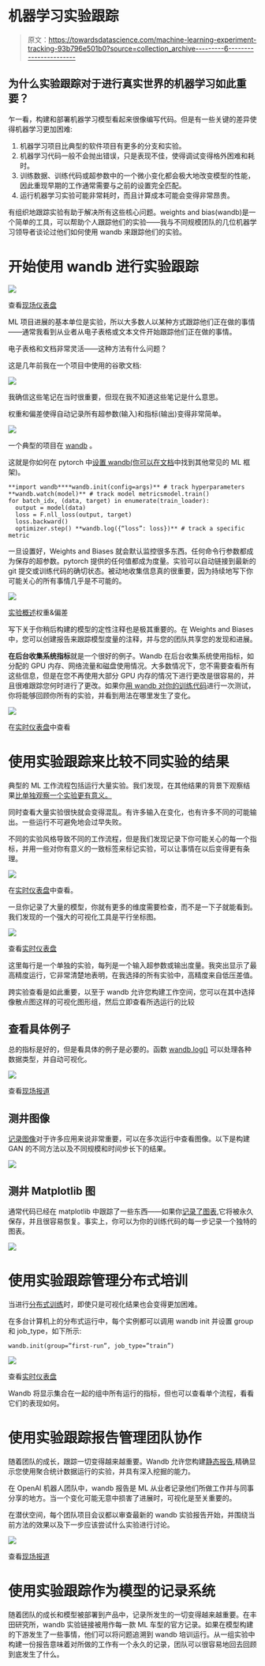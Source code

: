 # 机器学习实验跟踪

> 原文：<https://towardsdatascience.com/machine-learning-experiment-tracking-93b796e501b0?source=collection_archive---------6----------------------->

## **为什么实验跟踪对于进行真实世界的机器学习如此重要？**

乍一看，构建和部署机器学习模型看起来很像编写代码。但是有一些关键的差异使得机器学习更加困难:

1.  机器学习项目比典型的软件项目有更多的分支和实验。
2.  机器学习代码一般不会抛出错误，只是表现不佳，使得调试变得格外困难和耗时。
3.  训练数据、训练代码或超参数中的一个微小变化都会极大地改变模型的性能，因此重现早期的工作通常需要与之前的设置完全匹配。
4.  运行机器学习实验可能非常耗时，而且计算成本可能会变得非常昂贵。

有组织地跟踪实验有助于解决所有这些核心问题。weights and bias(wandb)是一个简单的工具，可以帮助个人跟踪他们的实验——我与不同规模团队的几位机器学习领导者谈论过他们如何使用 wandb 来跟踪他们的实验。

# **开始使用 wandb 进行实验跟踪**

![](img/20a131d51ac9dc6660b8aa0636369deb.png)

查看[现场仪表盘](https://app.wandb.ai/stacey/estuary/reports/Distributed-Training--Vmlldzo1MjEw)

ML 项目进展的基本单位是实验，所以大多数人以某种方式跟踪他们正在做的事情——通常我看到从业者从电子表格或文本文件开始跟踪他们正在做的事情。

电子表格和文档非常灵活——这种方法有什么问题？

这是几年前我在一个项目中使用的谷歌文档:

![](img/0b41e9765d19b24af5b04712aa5591cf.png)

我确信这些笔记在当时很重要，但现在我不知道这些笔记是什么意思。

权重和偏差使得自动记录所有超参数(输入)和指标(输出)变得非常简单。

![](img/71037c1a7eedc027d612bd359ed6e8bb.png)

一个典型的项目在 [wandb](http://app.wandb.ai/l2k2/l2k) 。

这就是你如何在 pytorch 中[设置 wandb(你可以在](https://docs.wandb.com/library/frameworks/pytorch)[文档](https://docs.wandb.com/library/frameworks)中找到其他常见的 ML 框架)。

```
**import wandb****wandb.init(config=args)** # track hyperparameters
**wandb.watch(model)** # track model metricsmodel.train()
for batch_idx, (data, target) in enumerate(train_loader):
  output = model(data)
  loss = F.nll_loss(output, target)
  loss.backward()
  optimizer.step() **wandb.log({“loss”: loss})** # track a specific metric
```

一旦设置好，Weights and Biases 就会默认监控很多东西。任何命令行参数都成为保存的超参数。pytorch 提供的任何值都成为度量。实验可以自动链接到最新的 git 提交或训练代码的确切状态。被动地收集信息真的很重要，因为持续地写下你可能关心的所有事情几乎是不可能的。

![](img/76415c89d7e75fe04c80f1429badcd59.png)

[实验概述](https://app.wandb.ai/l2k2/l2k/runs/nv641wyz/overview)权重&偏差

写下关于你稍后构建的模型的定性注释也是极其重要的。在 Weights and Biases 中，您可以创建报告来跟踪模型度量的注释，并与您的团队共享您的发现和进展。

**在后台收集系统指标**就是一个很好的例子。Wandb 在后台收集系统使用指标，如分配的 GPU 内存、网络流量和磁盘使用情况。大多数情况下，您不需要查看所有这些信息，但是在您不再使用大部分 GPU 内存的情况下进行更改是很容易的，并且很难跟踪您何时进行了更改。如果你[用 wandb 对你的训练代码](https://docs.wandb.com/quickstart)进行一次测试，你将能够回顾你所有的实验，并看到用法在哪里发生了变化。

![](img/db407eef21d0c83775a0d39b9ce151e6.png)

在[实时仪表盘](https://app.wandb.ai/l2k2/examples-prod_monitor)中查看

# **使用实验跟踪来比较不同实验的结果**

典型的 ML 工作流程包括运行大量实验。我们发现，在其他结果的背景下观察结果[比单独观察一个实验更有意义。](https://app.wandb.ai/sweep/simpsons)

同时查看大量实验很快就会变得混乱。有许多输入在变化，也有许多不同的可能输出。一些运行不可避免地会过早失败。

不同的实验风格导致不同的工作流程，但是我们发现记录下你可能关心的每一个指标，并用一些对你有意义的一致标签来标记实验，可以让事情在以后变得更有条理。

![](img/dcaf5ce7ed49989f342c2b2d9a36899a.png)

在[实时仪表盘](https://app.wandb.ai/stacey/estuary/table)中查看。

一旦你记录了大量的模型，你就有更多的维度需要检查，而不是一下子就能看到。我们发现的一个强大的可视化工具是平行坐标图。

![](img/976f76fe7a0871981704f70965b0993f.png)

查看[实时仪表盘](https://app.wandb.ai/sweep/simpsons)

这里每行是一个单独的实验，每列是一个输入超参数或输出度量。我突出显示了最高精度运行，它非常清楚地表明，在我选择的所有实验中，高精度来自低压差值。

跨实验查看是如此重要，以至于 wandb 允许您构建工作空间，您可以在其中选择像散点图这样的可视化图形组，然后立即查看所选运行的比较

## **查看具体例子**

总的指标是好的，但是看具体的例子是必要的。函数 [wandb.log()](https://docs.wandb.com/library/log) 可以处理各种数据类型，并自动可视化。

![](img/dff4f87d00d38aaf4e9ecb595a2dab33.png)

查看[现场报道](https://app.wandb.ai/stacey/deep-drive/reports/The-View-from-the-Driver's-Seat--Vmlldzo1MTg5NQ)

## **测井图像**

[记录图像](https://docs.wandb.com/library/log#logging-images)对于许多应用来说非常重要，可以在多次运行中查看图像。以下是构建 GAN 的不同方法以及不同规模和时间步长下的结果。

![](img/7f4faa1b203d3d03f3ac3c876abb0158.png)

## **测井 Matplotlib 图**

通常代码已经在 matplotlib 中跟踪了一些东西——如果你[记录了图表](https://docs.wandb.com/library/log#logging-plots),它将被永久保存，并且很容易恢复。事实上，你可以为你的训练代码的每一步记录一个独特的图表。

![](img/c7769b861083f325ea9de4a927a9b037.png)

# **使用实验跟踪管理分布式培训**

当进行[分布式训练](https://app.wandb.ai/stacey/estuary/reports/Distributed-Training--Vmlldzo1MjEw)时，即使只是可视化结果也会变得更加困难。

在多台计算机上的分布式运行中，每个实例都可以调用 wandb init 并设置 group 和 job_type，如下所示:

```
wandb.init(group=”first-run”, job_type=”train”)
```

![](img/9c866e4ef12a9398ecab3e64aa310db8.png)

查看[实时仪表盘](https://app.wandb.ai/stacey/estuary/reports/Distributed-Training--Vmlldzo1MjEw)

Wandb 将显示集合在一起的组中所有运行的指标，但也可以查看单个流程，看看它们的表现如何。

# **使用实验跟踪报告管理团队协作**

随着团队的成长，跟踪一切变得越来越重要。Wandb 允许您构建[静态报告](https://app.wandb.ai/stacey/deep-drive/reports/The-View-from-the-Driver's-Seat--Vmlldzo1MTg5NQ),精确显示您使用聚合统计数据运行的实验，并具有深入挖掘的能力。

在 OpenAI 机器人团队中，wandb 报告是 ML 从业者记录他们所做工作并与同事分享的地方。当一个变化可能无意中损害了进展时，可视化是至关重要的。

在潜伏空间，每个团队项目会议都以审查最新的 wandb 实验报告开始，并围绕当前方法的效果以及下一步应该尝试什么实验进行讨论。

![](img/e716ff10a48c625961ac70d1971ff6c1.png)

查看[现场报道](https://app.wandb.ai/stacey/curr_learn/reports/Layout%3A-Classify-Species--Vmlldzo0MDQ2NA)

# **使用实验跟踪作为模型的记录系统**

随着团队的成长和模型被部署到产品中，记录所发生的一切变得越来越重要。在丰田研究所，wandb 实验链接被用作每一款 ML 车型的官方记录。如果在模型构建的下游发生了一些事情，他们可以将问题追溯到 wandb 培训运行。从一组实验中构建一份报告意味着对所做的工作有一个永久的记录，团队可以很容易地回去回顾到底发生了什么。